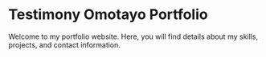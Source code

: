 # Testimony Omotayo Portfolio
Welcome to my portfolio website. Here, you will find details about my skills, projects, and contact information.
